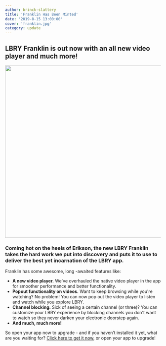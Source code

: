 ```yaml
---
author: brinck-slattery
title: 'Franklin Has Been Minted'
date: '2019-8-15 13:00:00'
cover: 'franklin.jpg'
category: update
---
```

## LBRY Franklin is out now with an all new video player and much more!

<p align="center">
  <img width="705" height="556" src="https://spee.ch/4/playerresized.png">
</p>

### Coming hot on the heels of Erikson, the new LBRY Franklin takes the hard work we put into discovery and puts it to use to deliver the best yet incarnation of the LBRY app.

Franklin has some awesome, long -awaited features like:
* **A new video player.** We've overhauled the native video player in the app for smoother performance and better functionality.
* **Popout functionality on videos.** Want to keep browsing while you're watching? No problem! You can now pop out the video player to listen and watch while you explore LBRY.
* **Channel blocking.** Sick of seeing a certain channel (or three)? You can customize your LBRY experience by blocking channels you don't want to watch so they never darken your electronic doorstep again.
* **And much, much more!**
 
So open your app now to upgrade - and if you haven’t installed it yet, what are you waiting for? [Click here to get it now](https://lbry.com/get), or open your app to upgrade!
